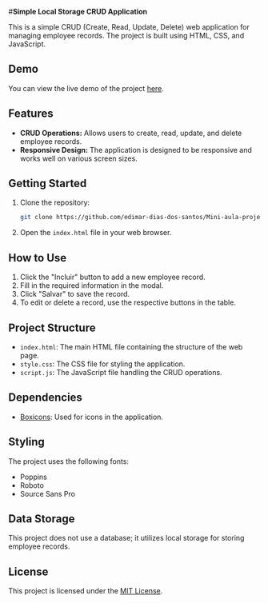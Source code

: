 
  #<strong>Simple Local Storage CRUD Application</strong>

  This is a simple CRUD (Create, Read, Update, Delete) web application for managing employee records. The project is built using HTML, CSS, and JavaScript.

  ## Demo

  You can view the live demo of the project [here](https://edimar-dias-dos-santos.github.io/Mini-aula-projeto-de-HTML-CSS-e-JS/).

  ## Features

  - **CRUD Operations:** Allows users to create, read, update, and delete employee records.
  - **Responsive Design:** The application is designed to be responsive and works well on various screen sizes.

  ## Getting Started

  1. Clone the repository:

     ```bash
     git clone https://github.com/edimar-dias-dos-santos/Mini-aula-projeto-de-HTML-CSS-e-JS.git
     ```

  2. Open the `index.html` file in your web browser.

  ## How to Use

  1. Click the "Incluir" button to add a new employee record.
  2. Fill in the required information in the modal.
  3. Click "Salvar" to save the record.
  4. To edit or delete a record, use the respective buttons in the table.

  ## Project Structure

  - `index.html`: The main HTML file containing the structure of the web page.
  - `style.css`: The CSS file for styling the application.
  - `script.js`: The JavaScript file handling the CRUD operations.

  ## Dependencies

  - [Boxicons](https://boxicons.com/): Used for icons in the application.

  ## Styling

  The project uses the following fonts:
  - Poppins
  - Roboto
  - Source Sans Pro

  ## Data Storage

  This project does not use a database; it utilizes local storage for storing employee records.

  ## License

  This project is licensed under the [MIT License](LICENSE).

